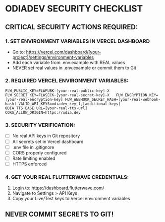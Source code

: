 ﻿#  ODIADEV SECURITY CHECKLIST

## CRITICAL SECURITY ACTIONS REQUIRED:

### 1. SET ENVIRONMENT VARIABLES IN VERCEL DASHBOARD
- Go to: https://vercel.com/dashboard/[your-project]/settings/environment-variables
- Add each variable from .env.example with REAL values
- NEVER set real values in .env.example or commit them to Git

### 2. REQUIRED VERCEL ENVIRONMENT VARIABLES:
`
FLW_PUBLIC_KEY=FLWPUBK-[your-real-public-key]-X
FLW_SECRET_KEY=FLWSECK-[your-real-secret-key]-X  
FLW_ENCRYPTION_KEY=[your-real-encryption-key]
FLW_WEBHOOK_SECRET_HASH=[your-real-webhook-hash]
VALID_API_KEYS=odiadev_key_1,[additional-keys]
ODIA_TTS_BASE_URL=[your-real-tts-url]
CORS_ALLOW_ORIGIN=https://odia.dev
`

### 3. SECURITY VERIFICATION:
- [ ] No real API keys in Git repository
- [ ] All secrets set in Vercel dashboard
- [ ] .env file in .gitignore
- [ ] CORS properly configured
- [ ] Rate limiting enabled
- [ ] HTTPS enforced

### 4. GET YOUR REAL FLUTTERWAVE CREDENTIALS:
1. Login to: https://dashboard.flutterwave.com/
2. Navigate to Settings > API Keys
3. Copy your Live/Test keys to Vercel environment variables

##  NEVER COMMIT SECRETS TO GIT!
